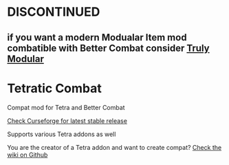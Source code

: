 # DISCONTINUED  

## if you want a modern Modualar Item mod combatible with Better Combat consider [Truly Modular](https://github.com/Truly-Modular/Modular-Item-API)

# Tetratic Combat  
Compat mod for Tetra and Better Combat  

[Check Curseforge for latest stable release](https://www.curseforge.com/minecraft/mc-mods/tetratic-combat)

Supports various Tetra addons as well

You are the creator of a Tetra addon and want to create compat?
[Check the wiki on Github](https://github.com/AceTheEldritchKing/tetratic_combat/wiki)
